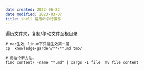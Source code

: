 ```yaml
---
date created: 2022-06-22
date modified: 2023-03-07
title: shell 常用命令行操作
---
```


遍历文件夹，复制/移动文件至根目录

```
# mac生效，linux下只能生效第一层
cp  knowledge-garden/**/**.md tmo/

# 用这个新方法。
find content/ -name "*.md" | xargs -I file  mv file content
```
